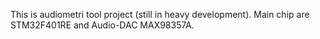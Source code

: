 This is audiometri tool project (still in heavy development).
Main chip are STM32F401RE and Audio-DAC MAX98357A.

